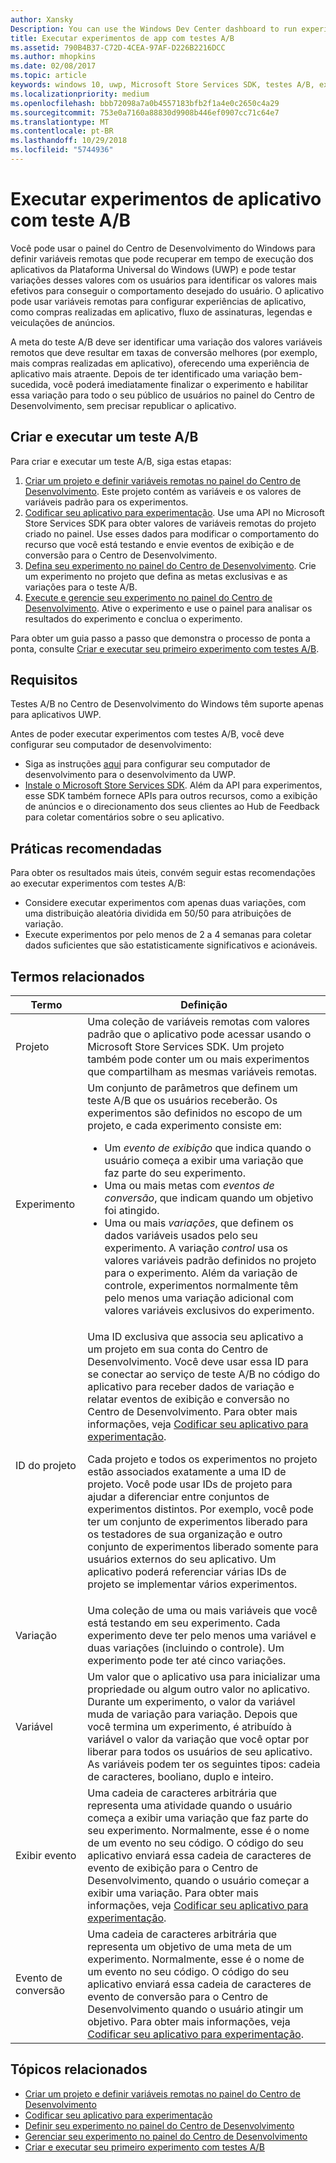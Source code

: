 ```yaml
---
author: Xansky
Description: You can use the Windows Dev Center dashboard to run experiments for your Universal Windows Platform (UWP) apps with A/B testing.
title: Executar experimentos de app com testes A/B
ms.assetid: 790B4B37-C72D-4CEA-97AF-D226B2216DCC
ms.author: mhopkins
ms.date: 02/08/2017
ms.topic: article
keywords: windows 10, uwp, Microsoft Store Services SDK, testes A/B, experimentos
ms.localizationpriority: medium
ms.openlocfilehash: bbb72098a7a0b4557183bfb2f1a4e0c2650c4a29
ms.sourcegitcommit: 753e0a7160a88830d9908b446ef0907cc71c64e7
ms.translationtype: MT
ms.contentlocale: pt-BR
ms.lasthandoff: 10/29/2018
ms.locfileid: "5744936"
---
```

# <a name="run-app-experiments-with-ab-testing"></a>Executar experimentos de aplicativo com teste A/B

Você pode usar o painel do Centro de Desenvolvimento do Windows para definir variáveis remotas que pode recuperar em tempo de execução dos aplicativos da Plataforma Universal do Windows (UWP) e pode testar variações desses valores com os usuários para identificar os valores mais efetivos para conseguir o comportamento desejado do usuário. O aplicativo pode usar variáveis remotas para configurar experiências de aplicativo, como compras realizadas em aplicativo, fluxo de assinaturas, legendas e veiculações de anúncios.

A meta do teste A/B deve ser identificar uma variação dos valores variáveis remotos que deve resultar em taxas de conversão melhores (por exemplo, mais compras realizadas em aplicativo), oferecendo uma experiência de aplicativo mais atraente. Depois de ter identificado uma variação bem-sucedida, você poderá imediatamente finalizar o experimento e habilitar essa variação para todo o seu público de usuários no painel do Centro de Desenvolvimento, sem precisar republicar o aplicativo.

## <a name="create-and-run-an-ab-test"></a>Criar e executar um teste A/B

Para criar e executar um teste A/B, siga estas etapas:

1. [Criar um projeto e definir variáveis remotas no painel do Centro de Desenvolvimento](create-a-project-and-define-remote-variables-in-the-dev-center-dashboard.md). Este projeto contém as variáveis e os valores de variáveis padrão para os experimentos.  
2. [Codificar seu aplicativo para experimentação](code-your-experiment-in-your-app.md). Use uma API no Microsoft Store Services SDK para obter valores de variáveis remotas do projeto criado no painel. Use esses dados para modificar o comportamento do recurso que você está testando e envie eventos de exibição e de conversão para o Centro de Desenvolvimento.
3. [Defina seu experimento no painel do Centro de Desenvolvimento](define-your-experiment-in-the-dev-center-dashboard.md). Crie um experimento no projeto que defina as metas exclusivas e as variações para o teste A/B.
4. [Execute e gerencie seu experimento no painel do Centro de Desenvolvimento](manage-your-experiment.md). Ative o experimento e use o painel para analisar os resultados do experimento e conclua o experimento.

Para obter um guia passo a passo que demonstra o processo de ponta a ponta, consulte [Criar e executar seu primeiro experimento com testes A/B](create-and-run-your-first-experiment-with-a-b-testing.md).

## <a name="requirements"></a>Requisitos

Testes A/B no Centro de Desenvolvimento do Windows têm suporte apenas para aplicativos UWP.

Antes de poder executar experimentos com testes A/B, você deve configurar seu computador de desenvolvimento:

* Siga as instruções [aqui](../get-started/get-set-up.md) para configurar seu computador de desenvolvimento para o desenvolvimento da UWP.
* [Instale o Microsoft Store Services SDK](microsoft-store-services-sdk.md#install-the-sdk). Além da API para experimentos, esse SDK também fornece APIs para outros recursos, como a exibição de anúncios e o direcionamento dos seus clientes ao Hub de Feedback para coletar comentários sobre o seu aplicativo.

## <a name="best-practices"></a>Práticas recomendadas

Para obter os resultados mais úteis, convém seguir estas recomendações ao executar experimentos com testes A/B:

* Considere executar experimentos com apenas duas variações, com uma distribuição aleatória dividida em 50/50 para atribuições de variação.
* Execute experimentos por pelo menos de 2 a 4 semanas para coletar dados suficientes que são estatisticamente significativos e acionáveis.

<span id="terms" />

## <a name="related-terms"></a>Termos relacionados

|  Termo  |  Definição  |
|--------|--------------|
| Projeto    |   Uma coleção de variáveis remotas com valores padrão que o aplicativo pode acessar usando o Microsoft Store Services SDK. Um projeto também pode conter um ou mais experimentos que compartilham as mesmas variáveis remotas.  |
| Experimento    |   Um conjunto de parâmetros que definem um teste A/B que os usuários receberão. Os experimentos são definidos no escopo de um projeto, e cada experimento consiste em: <p></p><ul><li>Um *evento de exibição* que indica quando o usuário começa a exibir uma variação que faz parte do seu experimento.</li><li>Uma ou mais metas com *eventos de conversão*, que indicam quando um objetivo foi atingido.</li><li>Uma ou mais *variações*, que definem os dados variáveis usados pelo seu experimento. A variação *control* usa os valores variáveis padrão definidos no projeto para o experimento. Além da variação de controle, experimentos normalmente têm pelo menos uma variação adicional com valores variáveis exclusivos do experimento. </li></ul>          |
| ID do projeto    |   Uma ID exclusiva que associa seu aplicativo a um projeto em sua conta do Centro de Desenvolvimento. Você deve usar essa ID para se conectar ao serviço de teste A/B no código do aplicativo para receber dados de variação e relatar eventos de exibição e conversão no Centro de Desenvolvimento. Para obter mais informações, veja [Codificar seu aplicativo para experimentação](code-your-experiment-in-your-app.md).<p></p><p>Cada projeto e todos os experimentos no projeto estão associados exatamente a uma ID de projeto. Você pode usar IDs de projeto para ajudar a diferenciar entre conjuntos de experimentos distintos. Por exemplo, você pode ter um conjunto de experimentos liberado para os testadores de sua organização e outro conjunto de experimentos liberado somente para usuários externos do seu aplicativo.  Um aplicativo poderá referenciar várias IDs de projeto se implementar vários experimentos.</p>         |
| Variação    |   Uma coleção de uma ou mais variáveis que você está testando em seu experimento. Cada experimento deve ter pelo menos uma variável e duas variações (incluindo o controle). Um experimento pode ter até cinco variações.           |
| Variável    |  Um valor que o aplicativo usa para inicializar uma propriedade ou algum outro valor no aplicativo. Durante um experimento, o valor da variável muda de variação para variação. Depois que você termina um experimento, é atribuído à variável o valor da variação que você optar por liberar para todos os usuários de seu aplicativo. As variáveis podem ter os seguintes tipos: cadeia de caracteres, booliano, duplo e inteiro.
| Exibir evento    |  Uma cadeia de caracteres arbitrária que representa uma atividade quando o usuário começa a exibir uma variação que faz parte do seu experimento. Normalmente, esse é o nome de um evento no seu código. O código do seu aplicativo enviará essa cadeia de caracteres de evento de exibição para o Centro de Desenvolvimento, quando o usuário começar a exibir uma variação. Para obter mais informações, veja [Codificar seu aplicativo para experimentação](code-your-experiment-in-your-app.md).
| Evento de conversão    |  Uma cadeia de caracteres arbitrária que representa um objetivo de uma meta de um experimento. Normalmente, esse é o nome de um evento no seu código. O código do seu aplicativo enviará essa cadeia de caracteres de evento de conversão para o Centro de Desenvolvimento quando o usuário atingir um objetivo. Para obter mais informações, veja [Codificar seu aplicativo para experimentação](code-your-experiment-in-your-app.md).  

## <a name="related-topics"></a>Tópicos relacionados

* [Criar um projeto e definir variáveis remotas no painel do Centro de Desenvolvimento](create-a-project-and-define-remote-variables-in-the-dev-center-dashboard.md)
* [Codificar seu aplicativo para experimentação](code-your-experiment-in-your-app.md)
* [Definir seu experimento no painel do Centro de Desenvolvimento](define-your-experiment-in-the-dev-center-dashboard.md)
* [Gerenciar seu experimento no painel do Centro de Desenvolvimento](manage-your-experiment.md)
* [Criar e executar seu primeiro experimento com testes A/B](create-and-run-your-first-experiment-with-a-b-testing.md)
